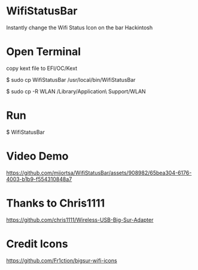# WifiStatusBar
Instantly change the Wifi Status Icon on the bar Hackintosh

# Open Terminal 

copy kext file to EFI/OC/Kext

$ sudo cp WifiStatusBar /usr/local/bin/WifiStatusBar

$ sudo cp -R WLAN /Library/Application\ Support/WLAN

# Run

$ WifiStatusBar


# Video Demo

https://github.com/mijortsa/WifiStatusBar/assets/908982/65bea304-6176-4003-b1b9-f554310848a7

# Thanks to Chris1111

https://github.com/chris1111/Wireless-USB-Big-Sur-Adapter
# Credit Icons 
https://github.com/Fr1ction/bigsur-wifi-icons
